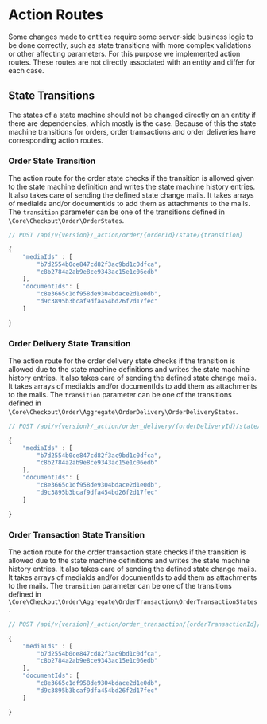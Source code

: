 # Action Routes

Some changes made to entities require some server-side business logic to be done correctly, such as state transitions with more complex validations or other affecting parameters. For this purpose we implemented action routes. These routes are not directly associated with an entity and differ for each case.

## **State Transitions**

The states of a state machine should not be changed directly on an entity if there are dependencies, which mostly is the case. Because of this the state machine transitions for orders, order transactions and order deliveries have corresponding action routes.

### **Order State Transition**

The action route for the order state checks if the transition is allowed given to the state machine definition and writes the state machine history entries. It also takes care of sending the defined state change mails. It takes arrays of mediaIds and/or documentIds to add them as attachments to the mails. The `transition` parameter can be one of the transitions defined in `\Core\Checkout\Order\OrderStates`.

```javascript
// POST /api/v{version}/_action/order/{orderId}/state/{transition}

{
    "mediaIds" : [
        "b7d2554b0ce847cd82f3ac9bd1c0dfca",
        "c8b2784a2ab9e8ce9343ac15e1c06edb"
    ],
    "documentIds": [
        "c8e3665c1df958de9304bdace2d1e0db",
        "d9c3895b3bcaf9dfa454bd26f2d17fec"
    ]    

}
```

### **Order Delivery State Transition**

The action route for the order delivery state checks if the transition is allowed due to the state machine definitions and writes the state machine history entries. It also takes care of sending the defined state change mails. It takes arrays of mediaIds and/or documentIds to add them as attachments to the mails. The `transition` parameter can be one of the transitions defined in `\Core\Checkout\Order\Aggregate\OrderDelivery\OrderDeliveryStates`.

```javascript
// POST /api/v{version}/_action/order_delivery/{orderDeliveryId}/state/{transition}

{
    "mediaIds" : [
        "b7d2554b0ce847cd82f3ac9bd1c0dfca",
        "c8b2784a2ab9e8ce9343ac15e1c06edb"
    ],
    "documentIds": [
        "c8e3665c1df958de9304bdace2d1e0db",
        "d9c3895b3bcaf9dfa454bd26f2d17fec"
    ]    

}
```

### **Order Transaction State Transition**

The action route for the order transaction state checks if the transition is allowed due to the state machine definitions and writes the state machine history entries. It also takes care of sending the defined state change mails. It takes arrays of mediaIds and/or documentIds to add them as attachments to the mails. The `transition` parameter can be one of the transitions defined in `\Core\Checkout\Order\Aggregate\OrderTransaction\OrderTransactionStates`.

```javascript
// POST /api/v{version}/_action/order_transaction/{orderTransactionId}/state/{transition}

{
    "mediaIds" : [
        "b7d2554b0ce847cd82f3ac9bd1c0dfca",
        "c8b2784a2ab9e8ce9343ac15e1c06edb"
    ],
    "documentIds": [
        "c8e3665c1df958de9304bdace2d1e0db",
        "d9c3895b3bcaf9dfa454bd26f2d17fec"
    ]    

}
```

